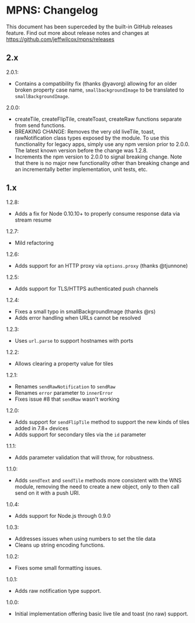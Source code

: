 # MPNS: Changelog

This document has been superceded by the built-in GitHub releases feature. Find out more about release notes and changes at https://github.com/jeffwilcox/mpns/releases

## 2.x

2.0.1:

* Contains a compatibility fix (thanks @yavorg) allowing for an older broken property case name, `smallbackgroundImage` to be translated to `smallBackgroundImage`.

2.0.0:

* createTile, createFlipTile, createToast, createRaw functions separate from send functions.
* BREAKING CHANGE: Removes the very old liveTile, toast, rawNotification class types exposed by the module. To use this functionality for legacy apps, simply use any npm version prior to 2.0.0. The latest known version before the change was 1.2.8.
* Increments the npm version to 2.0.0 to signal breaking change. Note that there is no major new functionality other than breaking change and an incrementally better implementation, unit tests, etc.

## 1.x

1.2.8:

* Adds a fix for Node 0.10.10+ to properly consume response data via stream resume

1.2.7:

* Mild refactoring

1.2.6:

* Adds support for an HTTP proxy via `options.proxy` (thanks @tjunnone)

1.2.5:

* Adds support for TLS/HTTPS authenticated push channels

1.2.4:

* Fixes a small typo in smallBackgroundImage (thanks @rs)
* Adds error handling when URLs cannot be resolved

1.2.3:

* Uses `url.parse` to support hostnames with ports 

1.2.2:

* Allows clearing a property value for tiles

1.2.1:

* Renames `sendRawNotification` to `sendRaw`
* Renames `error` parameter to `innerError`
* Fixes issue #8 that `sendRaw` wasn't working

1.2.0:

* Adds support for `sendFlipTile` method to support the new kinds of tiles added in 7.8+ devices
* Adds support for secondary tiles via the `id` parameter

1.1.1:

* Adds parameter validation that will throw, for robustness.

1.1.0:

* Adds `sendText` and `sendTile` methods more consistent with the WNS module, removing the need to create a new object, only to then call send on it with a push URI.

1.0.4:

* Adds support for Node.js through 0.9.0

1.0.3:

* Addresses issues when using numbers to set the tile data
* Cleans up string encoding functions.

1.0.2:

* Fixes some small formatting issues.

1.0.1:

* Adds raw notification type support.

1.0.0:

* Initial implementation offering basic live tile and toast (no raw) support.
